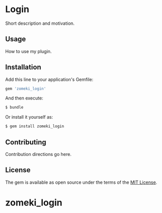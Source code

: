 # Login
Short description and motivation.

## Usage
How to use my plugin.

## Installation
Add this line to your application's Gemfile:

```ruby
gem 'zomeki_login'
```

And then execute:
```bash
$ bundle
```

Or install it yourself as:
```bash
$ gem install zomeki_login
```

## Contributing
Contribution directions go here.

## License
The gem is available as open source under the terms of the [MIT License](http://opensource.org/licenses/MIT).
# zomeki_login
